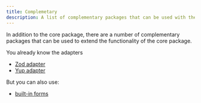 ```yaml
---
title: Complemetary
description: A list of complementary packages that can be used with the core package.
---
```


In addition to the core package, there are a number of complementary packages that can be used to extend the functionality of the core package.

You already know the adapters

- [Zod adapter](/adapters/zod)
- [Yup adapter](/adapters/yup)

But you can also use:

- [built-in forms](/packages/forms)
<!-- - [Joi adapter](/packages/joi) -->